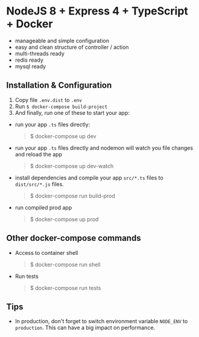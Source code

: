 # NodeJS 8 + Express 4 + TypeScript + Docker

  - manageable and simple configuration
  - easy and clean structure of controller / action
  - multi-threads ready 
  - redis ready
  - mysql ready
         
## Installation & Configuration

1. Copy file `.env.dist` to `.env`
2. Run `$ docker-compose build-project`
3. And finally, run one of these to start your app:
  - run your app `.ts` files directly:
    > $ docker-compose up dev
  - run your app `.ts` files directly and nodemon will watch you file changes and reload the app
    > $ docker-compose up dev-watch
  - install dependencies and compile your app `src/*.ts` files to `dist/src/*.js` files. 
    > $ docker-compose run build-prod
  - run compiled prod app
    > $ docker-compose up prod

## Other docker-compose commands

 - Access to container shell
    > $ docker-compose run shell
 - Run tests
    > $ docker-compose run tests   
    
## Tips

-   In production, don't forget to switch environment variable `NODE_ENV` to `production`. This can have a big impact on performance.

